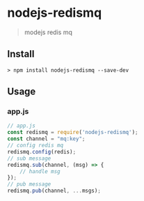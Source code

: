 # nodejs-redismq
> modejs redis mq

## Install
```
> npm install nodejs-redismq --save-dev
```

## Usage

### app.js
```js
// app.js
const redismq = require('nodejs-redismq');
const channel = "mq:key";
// config redis mq
redismq.config(redis);
// sub message
redismq.sub(channel, (msg) => {
    // handle msg
});
// pub message
redismq.pub(channel, ...msgs);
```